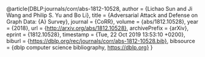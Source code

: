 @article{DBLP:journals/corr/abs-1812-10528,
  author    = {Lichao Sun and
               Ji Wang and
               Philip S. Yu and
               Bo Li},
  title     = {Adversarial Attack and Defense on Graph Data: {A} Survey},
  journal   = {CoRR},
  volume    = {abs/1812.10528},
  year      = {2018},
  url       = {http://arxiv.org/abs/1812.10528},
  archivePrefix = {arXiv},
  eprint    = {1812.10528},
  timestamp = {Tue, 22 Oct 2019 13:53:10 +0200},
  biburl    = {https://dblp.org/rec/journals/corr/abs-1812-10528.bib},
  bibsource = {dblp computer science bibliography, https://dblp.org}
}